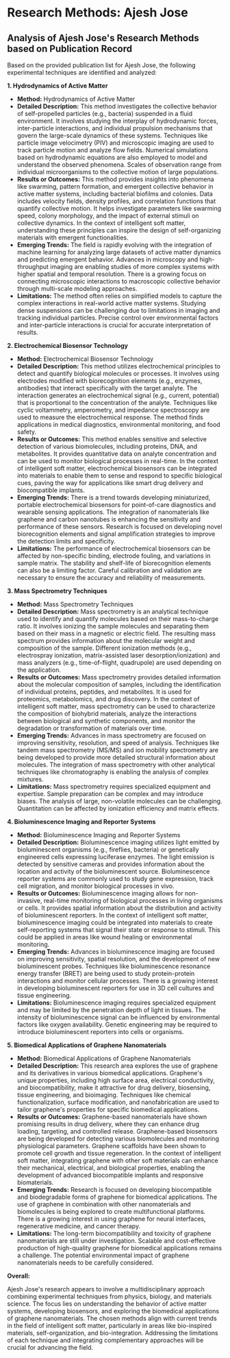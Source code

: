 # Research Methods: Ajesh Jose

## Analysis of Ajesh Jose's Research Methods based on Publication Record

Based on the provided publication list for Ajesh Jose, the following experimental techniques are identified and analyzed:

**1. Hydrodynamics of Active Matter**

*   **Method:** Hydrodynamics of Active Matter
*   **Detailed Description:** This method investigates the collective behavior of self-propelled particles (e.g., bacteria) suspended in a fluid environment. It involves studying the interplay of hydrodynamic forces, inter-particle interactions, and individual propulsion mechanisms that govern the large-scale dynamics of these systems. Techniques like particle image velocimetry (PIV) and microscopic imaging are used to track particle motion and analyze flow fields. Numerical simulations based on hydrodynamic equations are also employed to model and understand the observed phenomena. Scales of observation range from individual microorganisms to the collective motion of large populations.
*   **Results or Outcomes:** This method provides insights into phenomena like swarming, pattern formation, and emergent collective behavior in active matter systems, including bacterial biofilms and colonies. Data includes velocity fields, density profiles, and correlation functions that quantify collective motion. It helps investigate parameters like swarming speed, colony morphology, and the impact of external stimuli on collective dynamics. In the context of intelligent soft matter, understanding these principles can inspire the design of self-organizing materials with emergent functionalities.
*   **Emerging Trends:** The field is rapidly evolving with the integration of machine learning for analyzing large datasets of active matter dynamics and predicting emergent behavior. Advances in microscopy and high-throughput imaging are enabling studies of more complex systems with higher spatial and temporal resolution. There is a growing focus on connecting microscopic interactions to macroscopic collective behavior through multi-scale modeling approaches.
*   **Limitations:** The method often relies on simplified models to capture the complex interactions in real-world active matter systems. Studying dense suspensions can be challenging due to limitations in imaging and tracking individual particles. Precise control over environmental factors and inter-particle interactions is crucial for accurate interpretation of results.

**2. Electrochemical Biosensor Technology**

*   **Method:** Electrochemical Biosensor Technology
*   **Detailed Description:** This method utilizes electrochemical principles to detect and quantify biological molecules or processes. It involves using electrodes modified with biorecognition elements (e.g., enzymes, antibodies) that interact specifically with the target analyte. The interaction generates an electrochemical signal (e.g., current, potential) that is proportional to the concentration of the analyte. Techniques like cyclic voltammetry, amperometry, and impedance spectroscopy are used to measure the electrochemical response. The method finds applications in medical diagnostics, environmental monitoring, and food safety.
*   **Results or Outcomes:** This method enables sensitive and selective detection of various biomolecules, including proteins, DNA, and metabolites. It provides quantitative data on analyte concentration and can be used to monitor biological processes in real-time. In the context of intelligent soft matter, electrochemical biosensors can be integrated into materials to enable them to sense and respond to specific biological cues, paving the way for applications like smart drug delivery and biocompatible implants.
*   **Emerging Trends:** There is a trend towards developing miniaturized, portable electrochemical biosensors for point-of-care diagnostics and wearable sensing applications. The integration of nanomaterials like graphene and carbon nanotubes is enhancing the sensitivity and performance of these sensors. Research is focused on developing novel biorecognition elements and signal amplification strategies to improve the detection limits and specificity.
*   **Limitations:** The performance of electrochemical biosensors can be affected by non-specific binding, electrode fouling, and variations in sample matrix. The stability and shelf-life of biorecognition elements can also be a limiting factor. Careful calibration and validation are necessary to ensure the accuracy and reliability of measurements.

**3. Mass Spectrometry Techniques**

*   **Method:** Mass Spectrometry Techniques
*   **Detailed Description:** Mass spectrometry is an analytical technique used to identify and quantify molecules based on their mass-to-charge ratio. It involves ionizing the sample molecules and separating them based on their mass in a magnetic or electric field. The resulting mass spectrum provides information about the molecular weight and composition of the sample. Different ionization methods (e.g., electrospray ionization, matrix-assisted laser desorption/ionization) and mass analyzers (e.g., time-of-flight, quadrupole) are used depending on the application. 
*   **Results or Outcomes:** Mass spectrometry provides detailed information about the molecular composition of samples, including the identification of individual proteins, peptides, and metabolites. It is used for proteomics, metabolomics, and drug discovery. In the context of intelligent soft matter, mass spectrometry can be used to characterize the composition of biohybrid materials, analyze the interactions between biological and synthetic components, and monitor the degradation or transformation of materials over time.
*   **Emerging Trends:** Advances in mass spectrometry are focused on improving sensitivity, resolution, and speed of analysis. Techniques like tandem mass spectrometry (MS/MS) and ion mobility spectrometry are being developed to provide more detailed structural information about molecules. The integration of mass spectrometry with other analytical techniques like chromatography is enabling the analysis of complex mixtures.
*   **Limitations:** Mass spectrometry requires specialized equipment and expertise. Sample preparation can be complex and may introduce biases. The analysis of large, non-volatile molecules can be challenging. Quantitation can be affected by ionization efficiency and matrix effects.

**4. Bioluminescence Imaging and Reporter Systems**

*   **Method:** Bioluminescence Imaging and Reporter Systems
*   **Detailed Description:** Bioluminescence imaging utilizes light emitted by bioluminescent organisms (e.g., fireflies, bacteria) or genetically engineered cells expressing luciferase enzymes. The light emission is detected by sensitive cameras and provides information about the location and activity of the bioluminescent source. Bioluminescence reporter systems are commonly used to study gene expression, track cell migration, and monitor biological processes in vivo.
*   **Results or Outcomes:** Bioluminescence imaging allows for non-invasive, real-time monitoring of biological processes in living organisms or cells. It provides spatial information about the distribution and activity of bioluminescent reporters. In the context of intelligent soft matter, bioluminescence imaging could be integrated into materials to create self-reporting systems that signal their state or response to stimuli. This could be applied in areas like wound healing or environmental monitoring.
*   **Emerging Trends:** Advances in bioluminescence imaging are focused on improving sensitivity, spatial resolution, and the development of new bioluminescent probes. Techniques like bioluminescence resonance energy transfer (BRET) are being used to study protein-protein interactions and monitor cellular processes. There is a growing interest in developing bioluminescent reporters for use in 3D cell cultures and tissue engineering.
*   **Limitations:** Bioluminescence imaging requires specialized equipment and may be limited by the penetration depth of light in tissues. The intensity of bioluminescence signal can be influenced by environmental factors like oxygen availability. Genetic engineering may be required to introduce bioluminescent reporters into cells or organisms.

**5. Biomedical Applications of Graphene Nanomaterials**

*   **Method:** Biomedical Applications of Graphene Nanomaterials
*   **Detailed Description:** This research area explores the use of graphene and its derivatives in various biomedical applications. Graphene's unique properties, including high surface area, electrical conductivity, and biocompatibility, make it attractive for drug delivery, biosensing, tissue engineering, and bioimaging. Techniques like chemical functionalization, surface modification, and nanofabrication are used to tailor graphene's properties for specific biomedical applications.
*   **Results or Outcomes:** Graphene-based nanomaterials have shown promising results in drug delivery, where they can enhance drug loading, targeting, and controlled release. Graphene-based biosensors are being developed for detecting various biomolecules and monitoring physiological parameters. Graphene scaffolds have been shown to promote cell growth and tissue regeneration. In the context of intelligent soft matter, integrating graphene with other soft materials can enhance their mechanical, electrical, and biological properties, enabling the development of advanced biocompatible implants and responsive biomaterials.
*   **Emerging Trends:** Research is focused on developing biocompatible and biodegradable forms of graphene for biomedical applications. The use of graphene in combination with other nanomaterials and biomolecules is being explored to create multifunctional platforms. There is a growing interest in using graphene for neural interfaces, regenerative medicine, and cancer therapy.
*   **Limitations:** The long-term biocompatibility and toxicity of graphene nanomaterials are still under investigation. Scalable and cost-effective production of high-quality graphene for biomedical applications remains a challenge.  The potential environmental impact of graphene nanomaterials needs to be carefully considered.

**Overall:**

Ajesh Jose's research appears to involve a multidisciplinary approach combining experimental techniques from physics, biology, and materials science. The focus lies on understanding the behavior of active matter systems, developing biosensors, and exploring the biomedical applications of graphene nanomaterials. The chosen methods align with current trends in the field of intelligent soft matter, particularly in areas like bio-inspired materials, self-organization, and bio-integration. Addressing the limitations of each technique and integrating complementary approaches will be crucial for advancing the field. 
